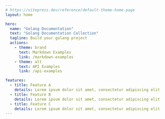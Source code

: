 ```yaml
---
# https://vitepress.dev/reference/default-theme-home-page
layout: home

hero:
  name: "Golang Documentation"
  text: "Golang Documentation Collection"
  tagline: Build your golang project
  actions:
    - theme: brand
      text: Markdown Examples
      link: /markdown-examples
    - theme: alt
      text: API Examples
      link: /api-examples

features:
  - title: Feature A
    details: Lorem ipsum dolor sit amet, consectetur adipiscing elit
  - title: Feature B
    details: Lorem ipsum dolor sit amet, consectetur adipiscing elit
  - title: Feature C
    details: Lorem ipsum dolor sit amet, consectetur adipiscing elit
---
```


